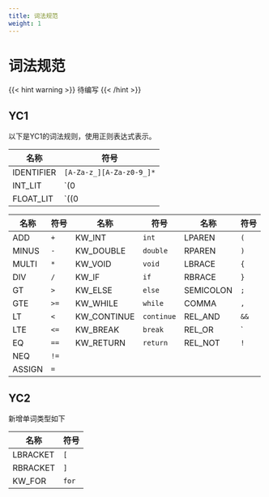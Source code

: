 ```yaml
---
title: 词法规范
weight: 1
---
```


# 词法规范

{{< hint warning >}}
待编写
{{< /hint >}}

## YC1

以下是YC1的词法规则，使用正则表达式表示。

| 名称       | 符号                       |
| ---------- | -------------------------- |
| IDENTIFIER | `[A-Za-z_][A-Za-z0-9_]*`   |
| INT_LIT    | `(0|[1-9])[0-9]*`          |
| FLOAT_LIT  | `((0|[1-9])[0-9]*).[0-9]*` |

| 名称   | 符号 | 名称        | 符号       | 名称      | 符号 |
| ------ | ---- | ----------- | ---------- | --------- | ---- |
| ADD    | `+`  | KW_INT      | `int`      | LPAREN    | `(`  |
| MINUS  | `-`  | KW_DOUBLE   | `double`   | RPAREN    | `)`  |
| MULTI  | `*`  | KW_VOID     | `void`     | LBRACE    | `{`  |
| DIV    | `/`  | KW_IF       | `if`       | RBRACE    | `}`  |
| GT     | `>`  | KW_ELSE     | `else`     | SEMICOLON | `;`  |
| GTE    | `>=` | KW_WHILE    | `while`    | COMMA     | `,`  |
| LT     | `<`  | KW_CONTINUE | `continue` | REL_AND   | `&&` |
| LTE    | `<=` | KW_BREAK    | `break`    | REL_OR    | `||` |
| EQ     | `==` | KW_RETURN   | `return`   | REL_NOT   | `!`  |
| NEQ    | `!=` |             |            |           |      |
| ASSIGN | `=`  |             |            |           |      |

## YC2

新增单词类型如下

| 名称     | 符号  |
| -------- | ----- |
| LBRACKET | `[`   |
| RBRACKET | `]`   |
| KW_FOR   | `for` |
